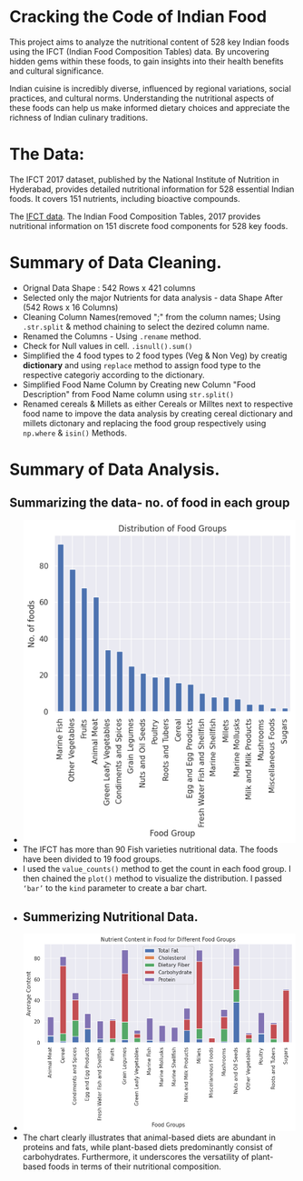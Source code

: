 # Cracking the Code of Indian Food

This project aims to analyze the nutritional content of 528 key Indian foods using the IFCT (Indian Food Composition Tables) data. By uncovering hidden gems within these foods, to gain insights into their health benefits and cultural significance.

Indian cuisine is incredibly diverse, influenced by regional variations, social practices, and cultural norms. Understanding the nutritional aspects of these foods can help us make informed dietary choices and appreciate the richness of Indian culinary traditions.

The Data: 
===
The IFCT 2017 dataset, published by the National Institute of Nutrition in Hyderabad, provides detailed nutritional information for 528 essential Indian foods. It covers 151 nutrients, including bioactive compounds.

The [IFCT data](https://vikaspedia.in/health/nutrition/nutritive-value-of-foods/indian-food-composition-tables).
The Indian Food Composition Tables, 2017 provides nutritional information on 151 discrete food components for 528 key foods.

# Summary of Data Cleaning.
- Orignal Data Shape : 542 Rows x 421 columns
- Selected only the major Nutrients for data analysis - data Shape After (542 Rows x 16 Columns)
- Cleaning Column Names(removed ";" from the column names; Using `.str.split` & method chaining to select the dezired column name.
- Renamed the Columns - Using `.rename` method.
- Check for Null values in cell. `.isnull().sum()`
- Simplified the 4 food types to 2 food types (Veg & Non Veg) by creatig **dictionary** and using `replace` method to assign food type to the respective categoriy according to the dictionary.
-  Simplified Food Name Column by Creating new Column "Food Description" from Food Name column using `str.split()`
- Renamed cereals & Millets as either Cereals or Milltes next to respective food name to impove the data analysis by creating cereal dictionary and millets dictonary and replacing the food group respectively using `np.where` & `isin()` Methods.
# Summary of Data Analysis.
## Summarizing the data- no. of food in each group
- ![No of Food](https://github.com/madan010/-Cracking-the-Code-of-Indian-Food/blob/main/Distribution%20of%20Food%20Groups.png)
- The IFCT has more than 90 Fish varieties nutritional data. The foods have been divided to 19 food groups.
- I used the `value_counts()` method to get the count in each food group. I then chained the `plot()` method to visualize the distribution. I passed `‘bar’` to the `kind` parameter to create a bar chart.
- ## Summerizing Nutritional Data.
-  ![Nutritional Data](https://github.com/madan010/-Cracking-the-Code-of-Indian-Food/blob/main/Average_Nutrient_Content_in_Different_Food_Groups1.png)
- The chart clearly illustrates that animal-based diets are abundant in proteins and fats, while plant-based diets predominantly consist of carbohydrates. Furthermore, it underscores the versatility of plant-based foods in terms of their nutritional composition.  
